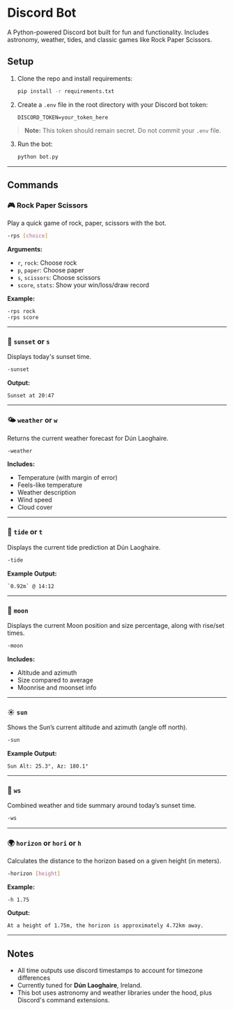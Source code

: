 # Discord Bot

A Python-powered Discord bot built for fun and functionality. Includes astronomy, weather, tides, and classic games like Rock Paper Scissors.

## Setup

1. Clone the repo and install requirements:
   ```bash
   pip install -r requirements.txt
   ```

2. Create a `.env` file in the root directory with your Discord bot token:
   ```env
   DISCORD_TOKEN=your_token_here
   ```

> **Note:** This token should remain secret. Do not commit your `.env` file.

3. Run the bot:
   ```bash
   python bot.py
   ```

---

## Commands

### 🎮 Rock Paper Scissors

Play a quick game of rock, paper, scissors with the bot.

```bash
-rps [choice]
```

**Arguments:**
- `r`, `rock`: Choose rock  
- `p`, `paper`: Choose paper  
- `s`, `scissors`: Choose scissors  
- `score`, `stats`: Show your win/loss/draw record

**Example:**
```
-rps rock
-rps score
```

---

### 🌇 `sunset` or `s`

Displays today's sunset time.

```bash
-sunset
```

**Output:**
```
Sunset at 20:47
```

---

### 🌤️ `weather` or `w`

Returns the current weather forecast for Dún Laoghaire.

```bash
-weather
```

**Includes:**
- Temperature (with margin of error)
- Feels-like temperature
- Weather description
- Wind speed
- Cloud cover

---

### 🌊 `tide` or `t`

Displays the current tide prediction at Dún Laoghaire.

```bash
-tide
```

**Example Output:**
```
`0.92m` @ 14:12
```

---

### 🌙 `moon`

Displays the current Moon position and size percentage, along with rise/set times.

```bash
-moon
```

**Includes:**
- Altitude and azimuth
- Size compared to average
- Moonrise and moonset info

---

### ☀️ `sun`

Shows the Sun’s current altitude and azimuth (angle off north).

```bash
-sun
```

**Example Output:**
```
Sun Alt: 25.3°, Az: 180.1°
```

---

### 🌅 `ws`

Combined weather and tide summary around today’s sunset time.

```bash
-ws
```

---

### 🌍 `horizon` or `hori` or `h`

Calculates the distance to the horizon based on a given height (in meters).

```bash
-horizon [height]
```

**Example:**
```
-h 1.75
```

**Output:**
```
At a height of 1.75m, the horizon is approximately 4.72km away.
```

---

## Notes

- All time outputs use discord timestamps to account for timezone differences 
- Currently tuned for **Dún Laoghaire**, Ireland.
- This bot uses astronomy and weather libraries under the hood, plus Discord's command extensions.
